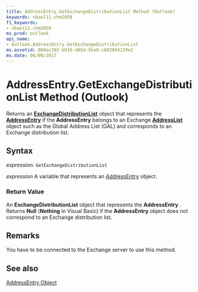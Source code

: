 ```yaml
---
title: AddressEntry.GetExchangeDistributionList Method (Outlook)
keywords: vbaol11.chm2058
f1_keywords:
- vbaol11.chm2058
ms.prod: outlook
api_name:
- Outlook.AddressEntry.GetExchangeDistributionList
ms.assetid: 060ac302-b916-d85d-5ba8-c682894129e2
ms.date: 06/08/2017
---
```



# AddressEntry.GetExchangeDistributionList Method (Outlook)

Returns an  **[ExchangeDistributionList](Outlook.ExchangeDistributionList.md)** object that represents the **[AddressEntry](Outlook.AddressEntry.md)** if the **AddressEntry** belongs to an Exchange **[AddressList](Outlook.AddressList.md)** object such as the Global Address List (GAL) and corresponds to an Exchange distribution list.


## Syntax

 _expression_. `GetExchangeDistributionList`

 _expression_ A variable that represents an [AddressEntry](./Outlook.AddressEntry.md) object.


### Return Value

An  **ExchangeDistributionList** object that represents the **AddressEntry** . Returns **Null** (**Nothing** in Visual Basic) if the **AddressEntry** object does not correspond to an Exchange distribution list.


## Remarks

 You have to be connected to the Exchange server to use this method.


## See also


[AddressEntry Object](Outlook.AddressEntry.md)

